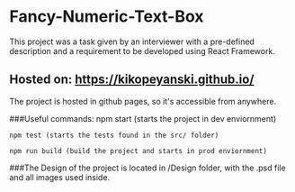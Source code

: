 # Fancy-Numeric-Text-Box
This project was a task given by an interviewer with a pre-defined description and a requirement to be developed using React Framework.

## Hosted on: https://kikopeyanski.github.io/
The project is hosted in github pages, so it's accessible from anywhere.

###Useful commands:
    npm start (starts the project in dev enviornment)
    
    npm test (starts the tests found in the src/ folder)
    
    npm run build (build the project and starts in prod enviornment)
    
###The Design of the project is located in /Design folder, with the .psd file and all images used inside.
    
    
    